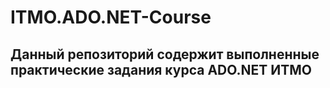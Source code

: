 # ITMO.ADO.NET-Course
## Данный репозиторий содержит выполненные практические задания курса ADO.NET ИТМО

